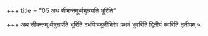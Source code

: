 +++
title = "05 अथ सीमन्तमूर्ध्वमुन्नयति भूरिति"

+++
अथ सीमन्तमूर्ध्वमुन्नयति भूरिति दर्भपिञ्जूलीभिरेव प्रथमं भुवरिति द्वितीयं स्वरिति तृतीयम् ५